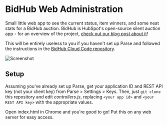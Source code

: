 BidHub Web Administration
===================
Small little web app to see the current status, item winners, and some neat stats for a BidHub auction. BidHub is HubSpot's open-source silent auction app - for an overview of the project, [check out our blog post about it](http://dev.hubspot.com/coming-soon)!

This will be entirely useless to you if you haven't set up Parse and followed the instructions in the [BidHub Cloud Code repository](https://github.com/HubSpot/BidHub-CloudCode).

![Screenshot](http://i.imgur.com/0hPpRLBl.png)

## Setup
Assuming you've already set up Parse, get your application ID and REST API key (not your client key) from Parse > Settings > Keys. Then, just `git clone` this repository and edit *controllers.js*, replacing `<your app id>` and `<your REST API key>` with the appropriate values. 

Open index.html in Chrome and you're good to go! Put this on any web server for easy access.
